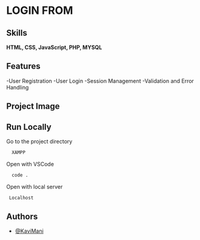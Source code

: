 
# LOGIN FROM

## Skills

**HTML, CSS, JavaScript, PHP, MYSQL** 

## Features
-User Registration
-User Login
-Session Management
-Validation and Error Handling

## Project Image


## Run Locally

Go to the project directory

```bash
  XAMPP
```

Open with VSCode

```bash
  code .
```

Open with local server

```bash
 Localhost
```


## Authors

- [@KaviMani](https://www.github.com/KaviMani09)
